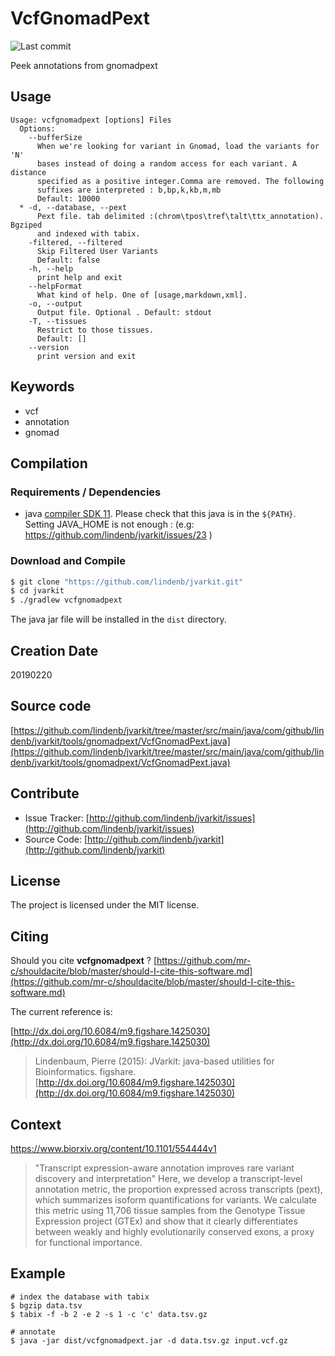 # VcfGnomadPext

![Last commit](https://img.shields.io/github/last-commit/lindenb/jvarkit.png)

Peek annotations from gnomadpext


## Usage

```
Usage: vcfgnomadpext [options] Files
  Options:
    --bufferSize
      When we're looking for variant in Gnomad, load the variants for 'N' 
      bases instead of doing a random access for each variant. A distance 
      specified as a positive integer.Comma are removed. The following 
      suffixes are interpreted : b,bp,k,kb,m,mb
      Default: 10000
  * -d, --database, --pext
      Pext file. tab delimited :(chrom\tpos\tref\talt\ttx_annotation). Bgziped 
      and indexed with tabix.
    -filtered, --filtered
      Skip Filtered User Variants
      Default: false
    -h, --help
      print help and exit
    --helpFormat
      What kind of help. One of [usage,markdown,xml].
    -o, --output
      Output file. Optional . Default: stdout
    -T, --tissues
      Restrict to those tissues.
      Default: []
    --version
      print version and exit

```


## Keywords

 * vcf
 * annotation
 * gnomad


## Compilation

### Requirements / Dependencies

* java [compiler SDK 11](https://jdk.java.net/11/). Please check that this java is in the `${PATH}`. Setting JAVA_HOME is not enough : (e.g: https://github.com/lindenb/jvarkit/issues/23 )


### Download and Compile

```bash
$ git clone "https://github.com/lindenb/jvarkit.git"
$ cd jvarkit
$ ./gradlew vcfgnomadpext
```

The java jar file will be installed in the `dist` directory.


## Creation Date

20190220

## Source code 

[https://github.com/lindenb/jvarkit/tree/master/src/main/java/com/github/lindenb/jvarkit/tools/gnomadpext/VcfGnomadPext.java](https://github.com/lindenb/jvarkit/tree/master/src/main/java/com/github/lindenb/jvarkit/tools/gnomadpext/VcfGnomadPext.java)


## Contribute

- Issue Tracker: [http://github.com/lindenb/jvarkit/issues](http://github.com/lindenb/jvarkit/issues)
- Source Code: [http://github.com/lindenb/jvarkit](http://github.com/lindenb/jvarkit)

## License

The project is licensed under the MIT license.

## Citing

Should you cite **vcfgnomadpext** ? [https://github.com/mr-c/shouldacite/blob/master/should-I-cite-this-software.md](https://github.com/mr-c/shouldacite/blob/master/should-I-cite-this-software.md)

The current reference is:

[http://dx.doi.org/10.6084/m9.figshare.1425030](http://dx.doi.org/10.6084/m9.figshare.1425030)

> Lindenbaum, Pierre (2015): JVarkit: java-based utilities for Bioinformatics. figshare.
> [http://dx.doi.org/10.6084/m9.figshare.1425030](http://dx.doi.org/10.6084/m9.figshare.1425030)


## Context

https://www.biorxiv.org/content/10.1101/554444v1

> "Transcript expression-aware annotation improves rare variant discovery and interpretation" 
> Here, we develop a transcript-level annotation metric, the proportion expressed across transcripts (pext), which summarizes isoform quantifications for variants. We calculate this metric using 11,706 tissue samples from the Genotype Tissue Expression project (GTEx) and show that it clearly differentiates between weakly and highly evolutionarily conserved exons, a proxy for functional importance. 

## Example

```
# index the database with tabix
$ bgzip data.tsv
$ tabix -f -b 2 -e 2 -s 1 -c 'c' data.tsv.gz

# annotate
$ java -jar dist/vcfgnomadpext.jar -d data.tsv.gz input.vcf.gz

```


